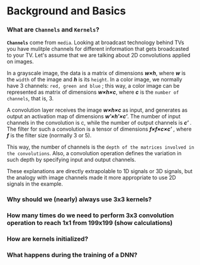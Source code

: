 # Background and Basics</br>

### What are `Channels` and `Kernels`?</br>
**`Channels`** come from `media`. Looking at broadcast technology behind TVs you have mulitple channels for different information that gets broadcasted to your TV. Let's assume that we are talking about 2D convolutions applied on images.</br>

In a grayscale image, the data is a matrix of dimensions **_w×h_**, where **_w_** is the `width` of the image and **_h_** is its `height`. In a color image, we normally have 3 channels: `red, green and blue` ; this way, a color image can be represented as matrix of dimensions **_w×h×c_**, where **_c_** is the `number of channels`, that is, 3.
    
A convolution layer receives the image **_w×h×c_** as input, and generates as output an activation map of dimensions **_w′×h′×c′_**. The number of input channels in the convolution is c, while the number of output channels is **_c′_** . The filter for such a convolution is a tensor of dimensions **_f×f×c×c′_** , where **_f_** is the filter size (normally 3 or 5).

This way, the number of channels is the `depth of the matrices involved in the convolutions`. Also, a convolution operation defines the variation in such depth by specifying input and output channels.

These explanations are directly extrapolable to 1D signals or 3D signals, but the analogy with image channels made it more appropriate to use 2D signals in the example.
	

### Why should we (nearly) always use 3x3 kernels?</br>

### How many times do we need to perform 3x3 convolution operation to reach 1x1 from 199x199 (show calculations)</br>

### How are kernels initialized?</br>

### What happens during the training of a DNN?</br>


















